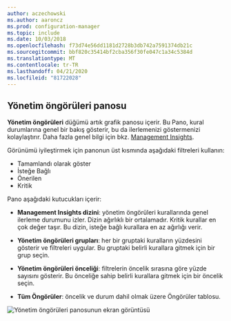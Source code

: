 ```yaml
---
author: aczechowski
ms.author: aaroncz
ms.prod: configuration-manager
ms.topic: include
ms.date: 10/03/2018
ms.openlocfilehash: f73d74e56dd1181d2728b3db742a7591374db21c
ms.sourcegitcommit: bbf820c35414bf2cba356f30fe047c1a34c5384d
ms.translationtype: MT
ms.contentlocale: tr-TR
ms.lasthandoff: 04/21/2020
ms.locfileid: "81722028"
---
```

## <a name="management-insights-dashboard"></a><a name="bkmk_insights"></a>Yönetim öngörüleri panosu
<!--1357979-->

**Yönetim öngörüleri** düğümü artık grafik panosu içerir. Bu Pano, kural durumlarına genel bir bakış gösterir, bu da ilerlemenizi göstermenizi kolaylaştırır. Daha fazla genel bilgi için bkz. [Management Insights](../../../servers/manage/management-insights.md).

Görünümü iyileştirmek için panonun üst kısmında aşağıdaki filtreleri kullanın:
- Tamamlandı olarak göster
- İsteğe Bağlı
- Önerilen
- Kritik

Pano aşağıdaki kutucukları içerir:
- **Management Insights dizini**: yönetim öngörüleri kurallarında genel ilerleme durumunu izler. Dizin ağırlıklı bir ortalamadır. Kritik kurallar en çok değer taşır. Bu dizin, isteğe bağlı kurallara en az ağırlığı verir.  

- **Yönetim öngörüleri grupları**: her bir gruptaki kuralların yüzdesini gösterir ve filtreleri uygular. Bu gruptaki belirli kurallara gitmek için bir grup seçin.  

- **Yönetim öngörüleri önceliği**: filtrelerin öncelik sırasına göre yüzde sayısını gösterir. Bu önceliğe sahip belirli kurallara gitmek için bir öncelik seçin.  

- **Tüm Öngörüler**: öncelik ve durum dahil olmak üzere Öngörüler tablosu.  

![Yönetim öngörüleri panosunun ekran görüntüsü](../../media/1357979-management-insights-dashboard.png)



